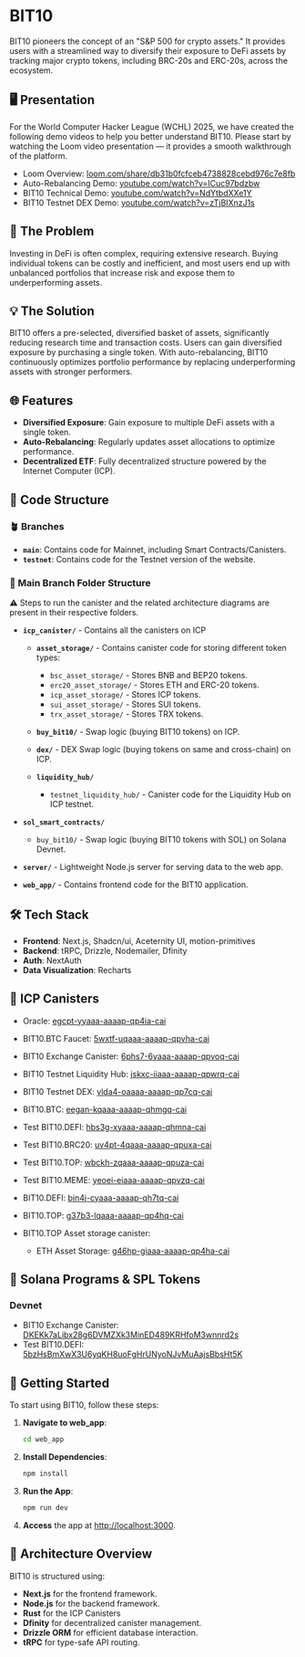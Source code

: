 # BIT10

BIT10 pioneers the concept of an "S&P 500 for crypto assets." It provides users with a streamlined way to diversify their exposure to DeFi assets by tracking major crypto tokens, including BRC-20s and ERC-20s, across the ecosystem.

## 🖥️ Presentation

For the World Computer Hacker League (WCHL) 2025, we have created the following demo videos to help you better understand BIT10. Please start by watching the Loom video presentation — it provides a smooth walkthrough of the platform.

- Loom Overview: [loom.com/share/db31b0fcfceb4738828cebd976c7e8fb](https://www.loom.com/share/db31b0fcfceb4738828cebd976c7e8fb)
- Auto-Rebalancing Demo: [youtube.com/watch?v=ICuc97bdzbw](https://www.youtube.com/watch?v=ICuc97bdzbw)
- BIT10 Technical Demo: [youtube.com/watch?v=NdYtbdXXe1Y](https://www.youtube.com/watch?v=NdYtbdXXe1Y)
- BIT10 Testnet DEX Demo: [youtube.com/watch?v=zTjBIXnzJ1s ](https://www.youtube.com/watch?v=zTjBIXnzJ1s )

## 🚀 The Problem

Investing in DeFi is often complex, requiring extensive research. Buying individual tokens can be costly and inefficient, and most users end up with unbalanced portfolios that increase risk and expose them to underperforming assets.

## 💡 The Solution

BIT10 offers a pre-selected, diversified basket of assets, significantly reducing research time and transaction costs. Users can gain diversified exposure by purchasing a single token. With auto-rebalancing, BIT10 continuously optimizes portfolio performance by replacing underperforming assets with stronger performers.

## 🌐 Features

- **Diversified Exposure**: Gain exposure to multiple DeFi assets with a single token.
- **Auto-Rebalancing**: Regularly updates asset allocations to optimize performance.
- **Decentralized ETF**: Fully decentralized structure powered by the Internet Computer (ICP).

## 📂 Code Structure

### 🪴 Branches

* **`main`**: Contains code for Mainnet, including Smart Contracts/Canisters.
* **`testnet`**: Contains code for the Testnet version of the website.

### 🌲 Main Branch Folder Structure

⚠️ Steps to run the canister and the related architecture diagrams are present in their respective folders.

- **`icp_canister/`** - Contains all the canisters on ICP

  - **`asset_storage/`** - Contains canister code for storing different token types:
    - `bsc_asset_storage/` - Stores BNB and BEP20 tokens.
    - `erc20_asset_storage/` - Stores ETH and ERC-20 tokens.
    - `icp_asset_storage/` - Stores ICP tokens.
    - `sui_asset_storage/` - Stores SUI tokens.
    - `trx_asset_storage/` - Stores TRX tokens.

  - **`buy_bit10/`** - Swap logic (buying BIT10 tokens) on ICP.
  
  - **`dex/`** - DEX Swap logic (buying tokens on same and cross-chain) on ICP.

  - **`liquidity_hub/`**
    - `testnet_liquidity_hub/` - Canister code for the Liquidity Hub on ICP testnet.

- **`sol_smart_contracts/`**
  - `buy_bit10/` - Swap logic (buying BIT10 tokens with SOL) on Solana Devnet.

- **`server/`** - Lightweight Node.js server for serving data to the web app.

- **`web_app/`** - Contains frontend code for the BIT10 application.

<!-- * **`asset_storage/`** - Contains canister code for storing different token types:

  * `bsc_asset_storage/` - Stores BNB and BEP20 tokens.
  * `erc20_asset_storage/` - Stores ETH and ERC-20 tokens.
  * `icp_asset_storage/` - Stores ICP tokens.
  * `sui_asset_storage/` - Stores SUI tokens.
  * `trx_asset_storage/` - Stores TRX tokens.

* **`swap/`**

  * `sol_dev/` - Swap logic (buying BIT10 tokens with SOL) on Solana Devnet.

* **`liquidity_hub/`**

  * `icp/`

    * `testnet_liquidity_hub/` - Canister code for the Liquidity Hub on ICP testnet.

* **`oracle/`** - Canister code for price oracle functionality.

* **`server/`** - Lightweight Node.js server for serving data to the web app.

* **`web_app/`** - Contains frontend code for the BIT10 application. -->


## 🛠 Tech Stack

- **Frontend**: Next.js, Shadcn/ui, Aceternity UI, motion-primitives
- **Backend**: tRPC, Drizzle, Nodemailer, Dfinity
- **Auth**: NextAuth
- **Data Visualization**: Recharts

## 🔗 ICP Canisters

- Oracle: [egcpt-yyaaa-aaaap-qp4ia-cai](https://a4gq6-oaaaa-aaaab-qaa4q-cai.raw.icp0.io/?id=egcpt-yyaaa-aaaap-qp4ia-cai)
- BIT10.BTC Faucet: [5wxtf-uqaaa-aaaap-qpvha-cai](https://a4gq6-oaaaa-aaaab-qaa4q-cai.raw.icp0.io/?id=5wxtf-uqaaa-aaaap-qpvha-cai)
- BIT10 Exchange Canister: [6phs7-6yaaa-aaaap-qpvoq-cai](https://a4gq6-oaaaa-aaaab-qaa4q-cai.raw.icp0.io/?id=6phs7-6yaaa-aaaap-qpvoq-cai)
- BIT10 Testnet Liquidity Hub: [jskxc-iiaaa-aaaap-qpwrq-cai](https://a4gq6-oaaaa-aaaab-qaa4q-cai.raw.icp0.io/?id=jskxc-iiaaa-aaaap-qpwrq-cai)
- BIT10 Testnet DEX: [vlda4-oaaaa-aaaap-qp7cq-cai](https://a4gq6-oaaaa-aaaab-qaa4q-cai.raw.icp0.io/?id=vlda4-oaaaa-aaaap-qp7cq-cai)
- BIT10.BTC: [eegan-kqaaa-aaaap-qhmgq-cai](https://a4gq6-oaaaa-aaaab-qaa4q-cai.raw.icp0.io/?id=eegan-kqaaa-aaaap-qhmgq-cai)
- Test BIT10.DEFI: [hbs3g-xyaaa-aaaap-qhmna-cai](https://a4gq6-oaaaa-aaaab-qaa4q-cai.raw.icp0.io/?id=hbs3g-xyaaa-aaaap-qhmna-cai)
- Test BIT10.BRC20: [uv4pt-4qaaa-aaaap-qpuxa-cai](https://a4gq6-oaaaa-aaaab-qaa4q-cai.raw.icp0.io/?id=uv4pt-4qaaa-aaaap-qpuxa-cai)
- Test BIT10.TOP: [wbckh-zqaaa-aaaap-qpuza-cai](https://a4gq6-oaaaa-aaaab-qaa4q-cai.raw.icp0.io/?id=wbckh-zqaaa-aaaap-qpuza-cai)
- Test BIT10.MEME: [yeoei-eiaaa-aaaap-qpvzq-cai](https://a4gq6-oaaaa-aaaab-qaa4q-cai.raw.icp0.io/?id=yeoei-eiaaa-aaaap-qpvzq-cai)
- BIT10.DEFI: [bin4j-cyaaa-aaaap-qh7tq-cai](https://a4gq6-oaaaa-aaaab-qaa4q-cai.raw.icp0.io/?id=bin4j-cyaaa-aaaap-qh7tq-cai)
- BIT10.TOP: [g37b3-lqaaa-aaaap-qp4hq-cai](https://a4gq6-oaaaa-aaaab-qaa4q-cai.raw.icp0.io/?id=g37b3-lqaaa-aaaap-qp4hq-cai)

- BIT10.TOP Asset storage canister:
  - ETH Asset Storage: [g46hp-giaaa-aaaap-qp4ha-cai](https://a4gq6-oaaaa-aaaab-qaa4q-cai.raw.icp0.io/?id=g46hp-giaaa-aaaap-qp4ha-cai)

<!-- - Old Oracle: [fg5vt-paaaa-aaaap-qhhra-cai](https://a4gq6-oaaaa-aaaab-qaa4q-cai.raw.icp0.io/?id=fg5vt-paaaa-aaaap-qhhra-cai) -->
<!-- - BIT10.BRC20: [7bi3r-piaaa-aaaap-qpnrq-cai](https://a4gq6-oaaaa-aaaab-qaa4q-cai.raw.icp0.io/?id=7bi3r-piaaa-aaaap-qpnrq-cai) -->
<!-- - ICP Asset Storage: [yymp3-uaaaa-aaaap-qklqa-cai](https://a4gq6-oaaaa-aaaab-qaa4q-cai.raw.icp0.io/?id=yymp3-uaaaa-aaaap-qklqa-cai) -->
<!-- - ERC20 Asset Storage Sepolia Testnet: [zkrig-uqaaa-aaaap-qkmiq-cai](https://a4gq6-oaaaa-aaaab-qaa4q-cai.raw.icp0.io/?id=zkrig-uqaaa-aaaap-qkmiq-cai) -->
<!-- - ERC20 Asset Storage: [2bh6f-siaaa-aaaap-qkmca-cai](https://a4gq6-oaaaa-aaaab-qaa4q-cai.raw.icp0.io/?id=2bh6f-siaaa-aaaap-qkmca-cai) -->
<!-- - BRC20 Asset Storage: [2tbj4-6yaaa-aaaap-qkmba-cai](https://a4gq6-oaaaa-aaaab-qaa4q-cai.raw.icp0.io/?id=2tbj4-6yaaa-aaaap-qkmba-cai) -->
<!-- - OLD ERROR BRC20 Asset Storage: [2xxwk-lyaaa-aaaap-qkl4q-cai](https://a4gq6-oaaaa-aaaab-qaa4q-cai.raw.icp0.io/?id=2xxwk-lyaaa-aaaap-qkl4q-cai) -->

## 🔗 Solana Programs & SPL Tokens

### Devnet

- BIT10 Exchange Canister: [DKEKk7aLibx28g6DVMZXk3MinED489KRHfoM3wnnrd2s](https://solana.fm/address/DKEKk7aLibx28g6DVMZXk3MinED489KRHfoM3wnnrd2s?cluster=devnet-solana)
- Test BIT10.DEFI: [5bzHsBmXwX3U6yqKH8uoFgHrUNyoNJvMuAajsBbsHt5K](https://solana.fm/address/5bzHsBmXwX3U6yqKH8uoFgHrUNyoNJvMuAajsBbsHt5K?cluster=devnet-solana)

## 🏁 Getting Started

To start using BIT10, follow these steps:

1. **Navigate to web_app**:
    ```bash
    cd web_app
    ```

2. **Install Dependencies**:
    ```bash
    npm install
    ```

3. **Run the App**:
    ```bash
    npm run dev
    ```

3. **Access** the app at [http://localhost:3000](http://localhost:3000).

## 📐 Architecture Overview

BIT10 is structured using:

- **Next.js** for the frontend framework.
- **Node.js** for the backend framework.
- **Rust** for the ICP Canisters
- **Dfinity** for decentralized canister management.
- **Drizzle ORM** for efficient database interaction.
- **tRPC** for type-safe API routing.

